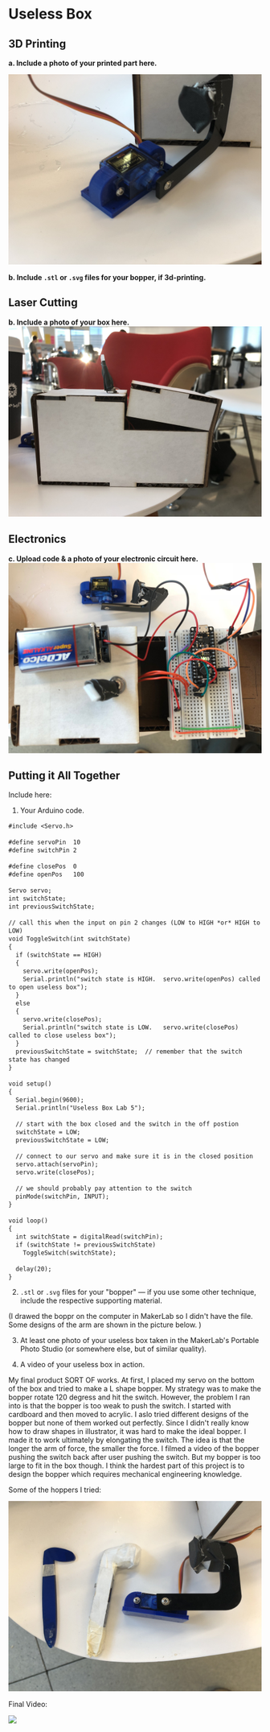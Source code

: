 # Useless Box

## 3D Printing

**a. Include a photo of your printed part here.**

![alt text](https://github.com/PGhzhang/IDD-Fa18-Lab5/blob/master/IMG_6419.jpg)

**b. Include `.stl` or `.svg` files for your bopper, if 3d-printing.**

## Laser Cutting

**b. Include a photo of your box here.**
![alt text](https://github.com/PGhzhang/IDD-Fa18-Lab5/blob/master/IMG_6420.jpg)

## Electronics

**c. Upload code & a photo of your electronic circuit here.**
![alt text](https://github.com/PGhzhang/IDD-Fa18-Lab5/blob/master/IMG_6421.jpg)


## Putting it All Together

Include here:

1. Your Arduino code.

```
#include <Servo.h> 

#define servoPin  10
#define switchPin 2

#define closePos  0
#define openPos   100

Servo servo;
int switchState;
int previousSwitchState;

// call this when the input on pin 2 changes (LOW to HIGH *or* HIGH to LOW)
void ToggleSwitch(int switchState)
{    
  if (switchState == HIGH)
  {
    servo.write(openPos);
    Serial.println("switch state is HIGH.  servo.write(openPos) called to open useless box");
  }
  else
  {
    servo.write(closePos);
    Serial.println("switch state is LOW.   servo.write(closePos) called to close useless box");
  }
  previousSwitchState = switchState;  // remember that the switch state has changed 
}

void setup()
{
  Serial.begin(9600);
  Serial.println("Useless Box Lab 5");

  // start with the box closed and the switch in the off postion
  switchState = LOW;
  previousSwitchState = LOW;

  // connect to our servo and make sure it is in the closed position
  servo.attach(servoPin);
  servo.write(closePos);

  // we should probably pay attention to the switch
  pinMode(switchPin, INPUT); 
}

void loop()
{ 
  int switchState = digitalRead(switchPin);
  if (switchState != previousSwitchState)
    ToggleSwitch(switchState);

  delay(20);
}
```

2. `.stl` or `.svg` files for your "bopper" — if you use some other technique, include the respective supporting material.

(I drawed the boppr on the computer in MakerLab so I didn't have the file. Some designs of the arm are shown in the picture below. )

3. At least one photo of your useless box taken in the MakerLab's Portable Photo Studio (or somewhere else, but of similar quality).


4. A video of your useless box in action.

My final product SORT OF works. At first, I placed my servo on the bottom of the box and tried to make a L shape bopper. My strategy was to make the bopper rotate 120 degress and hit the switch. However, the problem I ran into is that the bopper is too weak to push the switch. I started with cardboard and then moved to acrylic. I aslo tried different designs of the bopper but none of them worked out perfectly. Since I didn't really know how to draw shapes in illustrator, it was hard to make the ideal bopper. I made it to work ultimately by elongating the switch. The idea is that the longer the arm of force, the smaller the force. I filmed a video of the bopper pushing the switch back after user pushing the switch. But my bopper is too large to fit in the box though. I think the hardest part of this project is to design the bopper which requires mechanical engineering knowledge. 

Some of the hoppers I tried:

![alt text](https://github.com/PGhzhang/IDD-Fa18-Lab5/blob/master/IMG_6422.jpg)

Final Video:

[![](http://img.youtube.com/vi/qv9gfwHfDpk/0.jpg)](http://www.youtube.com/watch?v=qv9gfwHfDpk "")
